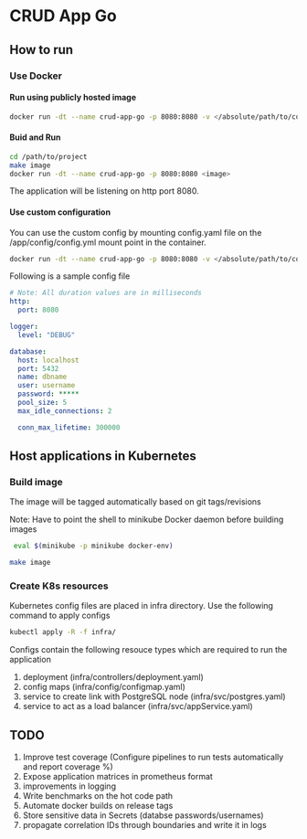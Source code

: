 # CRUD App Go

## How to run

### Use Docker

#### Run using publicly hosted image
```bash
docker run -dt --name crud-app-go -p 8080:8080 -v </absolute/path/to/config.yaml>:/app/config/config.yaml srimaln91/crud-app-go:latest
```

#### Buid and Run

```bash
cd /path/to/project
make image
docker run -dt --name crud-app-go -p 8080:8080 <image>
```

The application will be listening on http port 8080.

#### Use custom configuration

You can use the custom config by mounting config.yaml file on the /app/config/config.yml mount point in the container.

```bash
docker run -dt --name crud-app-go -p 8080:8080 -v </absolute/path/to/config.yaml>:/app/config/config.yaml <image>
```

Following is a sample config file

```yaml
# Note: All duration values are in milliseconds
http:
  port: 8080

logger:
  level: "DEBUG"

database:
  host: localhost
  port: 5432
  name: dbname
  user: username
  password: *****
  pool_size: 5
  max_idle_connections: 2

  conn_max_lifetime: 300000

```

## Host applications in Kubernetes

### Build image

The image will be tagged automatically based on git tags/revisions

Note: Have to point the shell to minikube Docker daemon before building images

```bash
 eval $(minikube -p minikube docker-env)
```

```bash
make image
```

### Create K8s resources

Kubernetes config files are placed in infra directory. Use the following command to apply configs

```bash
kubectl apply -R -f infra/
```

Configs contain the following resouce types which are required to run the application
01. deployment (infra/controllers/deployment.yaml)
02. config maps (infra/config/configmap.yaml)
03. service to create link with PostgreSQL node (infra/svc/postgres.yaml)
04. service to act as a load balancer (infra/svc/appService.yaml)

## TODO

01. Improve test coverage (Configure pipelines to run tests automatically and report coverage %)
02. Expose application matrices in prometheus format
03. improvements in logging
04. Write benchmarks on the hot code path
05. Automate docker builds on release tags
06. Store sensitive data in Secrets (databse passwords/usernames)
07. propagate correlation IDs through boundaries and write it in logs